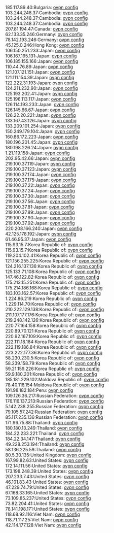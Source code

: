 185.117.89.40:Bulgaria: [ovpn config](vpn/185_117_89_40.ovpn)  
103.244.248.37:Cambodia: [ovpn config](vpn/103_244_248_37.ovpn)  
103.244.248.37:Cambodia: [ovpn config](vpn/103_244_248_37.ovpn)  
103.244.248.37:Cambodia: [ovpn config](vpn/103_244_248_37.ovpn)  
207.81.194.47:Canada: [ovpn config](vpn/207_81_194_47.ovpn)  
62.133.35.246:Germany: [ovpn config](vpn/62_133_35_246.ovpn)  
78.142.193.246:Germany: [ovpn config](vpn/78_142_193_246.ovpn)  
45.125.0.246:Hong Kong: [ovpn config](vpn/45_125_0_246.ovpn)  
106.150.251.233:Japan: [ovpn config](vpn/106_150_251_233.ovpn)  
106.167.195.131:Japan: [ovpn config](vpn/106_167_195_131.ovpn)  
106.185.155.166:Japan: [ovpn config](vpn/106_185_155_166.ovpn)  
110.44.76.89:Japan: [ovpn config](vpn/110_44_76_89.ovpn)  
121.107.121.151:Japan: [ovpn config](vpn/121_107_121_151.ovpn)  
121.111.154.39:Japan: [ovpn config](vpn/121_111_154_39.ovpn)  
122.222.31.193:Japan: [ovpn config](vpn/122_222_31_193.ovpn)  
124.211.232.90:Japan: [ovpn config](vpn/124_211_232_90.ovpn)  
125.193.202.41:Japan: [ovpn config](vpn/125_193_202_41.ovpn)  
125.196.113.117:Japan: [ovpn config](vpn/125_196_113_117.ovpn)  
126.114.193.233:Japan: [ovpn config](vpn/126_114_193_233.ovpn)  
126.145.66.67:Japan: [ovpn config](vpn/126_145_66_67.ovpn)  
126.22.20.221:Japan: [ovpn config](vpn/126_22_20_221.ovpn)  
133.167.43.126:Japan: [ovpn config](vpn/133_167_43_126.ovpn)  
133.209.101.254:Japan: [ovpn config](vpn/133_209_101_254.ovpn)  
150.249.179.104:Japan: [ovpn config](vpn/150_249_179_104.ovpn)  
160.86.172.223:Japan: [ovpn config](vpn/160_86_172_223.ovpn)  
180.196.201.45:Japan: [ovpn config](vpn/180_196_201_45.ovpn)  
180.198.226.24:Japan: [ovpn config](vpn/180_198_226_24.ovpn)  
1.21.119.158:Japan: [ovpn config](vpn/1_21_119_158.ovpn)  
202.95.42.66:Japan: [ovpn config](vpn/202_95_42_66.ovpn)  
219.100.37.119:Japan: [ovpn config](vpn/219_100_37_119.ovpn)  
219.100.37.123:Japan: [ovpn config](vpn/219_100_37_123.ovpn)  
219.100.37.174:Japan: [ovpn config](vpn/219_100_37_174.ovpn)  
219.100.37.175:Japan: [ovpn config](vpn/219_100_37_175.ovpn)  
219.100.37.22:Japan: [ovpn config](vpn/219_100_37_22.ovpn)  
219.100.37.24:Japan: [ovpn config](vpn/219_100_37_24.ovpn)  
219.100.37.30:Japan: [ovpn config](vpn/219_100_37_30.ovpn)  
219.100.37.56:Japan: [ovpn config](vpn/219_100_37_56.ovpn)  
219.100.37.81:Japan: [ovpn config](vpn/219_100_37_81.ovpn)  
219.100.37.89:Japan: [ovpn config](vpn/219_100_37_89.ovpn)  
219.100.37.90:Japan: [ovpn config](vpn/219_100_37_90.ovpn)  
219.100.37.92:Japan: [ovpn config](vpn/219_100_37_92.ovpn)  
220.208.166.240:Japan: [ovpn config](vpn/220_208_166_240.ovpn)  
42.125.178.192:Japan: [ovpn config](vpn/42_125_178_192.ovpn)  
61.46.95.37:Japan: [ovpn config](vpn/61_46_95_37.ovpn)  
115.93.15.7:Korea Republic of: [ovpn config](vpn/115_93_15_7.ovpn)  
115.93.15.7:Korea Republic of: [ovpn config](vpn/115_93_15_7.ovpn)  
119.204.102.41:Korea Republic of: [ovpn config](vpn/119_204_102_41.ovpn)  
121.156.255.225:Korea Republic of: [ovpn config](vpn/121_156_255_225.ovpn)  
124.216.137.136:Korea Republic of: [ovpn config](vpn/124_216_137_136.ovpn)  
125.133.71.108:Korea Republic of: [ovpn config](vpn/125_133_71_108.ovpn)  
147.46.122.82:Korea Republic of: [ovpn config](vpn/147_46_122_82.ovpn)  
175.213.15.251:Korea Republic of: [ovpn config](vpn/175_213_15_251.ovpn)  
175.214.186.168:Korea Republic of: [ovpn config](vpn/175_214_186_168.ovpn)  
183.103.162.57:Korea Republic of: [ovpn config](vpn/183_103_162_57.ovpn)  
1.224.86.219:Korea Republic of: [ovpn config](vpn/1_224_86_219.ovpn)  
1.229.114.70:Korea Republic of: [ovpn config](vpn/1_229_114_70.ovpn)  
210.222.129.138:Korea Republic of: [ovpn config](vpn/210_222_129_138.ovpn)  
211.107.177.176:Korea Republic of: [ovpn config](vpn/211_107_177_176.ovpn)  
219.248.142.126:Korea Republic of: [ovpn config](vpn/219_248_142_126.ovpn)  
220.77.164.158:Korea Republic of: [ovpn config](vpn/220_77_164_158.ovpn)  
220.89.70.121:Korea Republic of: [ovpn config](vpn/220_89_70_121.ovpn)  
220.92.167.109:Korea Republic of: [ovpn config](vpn/220_92_167_109.ovpn)  
222.111.18.184:Korea Republic of: [ovpn config](vpn/222_111_18_184.ovpn)  
222.119.186.84:Korea Republic of: [ovpn config](vpn/222_119_186_84.ovpn)  
223.222.177.36:Korea Republic of: [ovpn config](vpn/223_222_177_36.ovpn)  
58.230.230.5:Korea Republic of: [ovpn config](vpn/58_230_230_5.ovpn)  
58.239.158.79:Korea Republic of: [ovpn config](vpn/58_239_158_79.ovpn)  
59.21.159.226:Korea Republic of: [ovpn config](vpn/59_21_159_226.ovpn)  
59.9.180.201:Korea Republic of: [ovpn config](vpn/59_9_180_201.ovpn)  
185.181.229.102:Moldova Republic of: [ovpn config](vpn/185_181_229_102.ovpn)  
78.40.116.154:Moldova Republic of: [ovpn config](vpn/78_40_116_154.ovpn)  
191.98.182.184:Peru: [ovpn config](vpn/191_98_182_184.ovpn)  
109.126.36.217:Russian Federation: [ovpn config](vpn/109_126_36_217.ovpn)  
176.116.137.213:Russian Federation: [ovpn config](vpn/176_116_137_213.ovpn)  
5.142.238.255:Russian Federation: [ovpn config](vpn/5_142_238_255.ovpn)  
79.105.57.242:Russian Federation: [ovpn config](vpn/79_105_57_242.ovpn)  
85.117.235.136:Russian Federation: [ovpn config](vpn/85_117_235_136.ovpn)  
171.96.75.88:Thailand: [ovpn config](vpn/171_96_75_88.ovpn)  
180.180.13.249:Thailand: [ovpn config](vpn/180_180_13_249.ovpn)  
184.22.233.221:Thailand: [ovpn config](vpn/184_22_233_221.ovpn)  
184.22.34.147:Thailand: [ovpn config](vpn/184_22_34_147.ovpn)  
49.228.253.194:Thailand: [ovpn config](vpn/49_228_253_194.ovpn)  
58.136.225.59:Thailand: [ovpn config](vpn/58_136_225_59.ovpn)  
80.5.30.135:United Kingdom: [ovpn config](vpn/80_5_30_135.ovpn)  
167.99.82.63:United States: [ovpn config](vpn/167_99_82_63.ovpn)  
172.14.111.56:United States: [ovpn config](vpn/172_14_111_56.ovpn)  
173.198.248.39:United States: [ovpn config](vpn/173_198_248_39.ovpn)  
207.233.7.43:United States: [ovpn config](vpn/207_233_7_43.ovpn)  
46.101.83.43:United States: [ovpn config](vpn/46_101_83_43.ovpn)  
47.229.74.79:United States: [ovpn config](vpn/47_229_74_79.ovpn)  
67.168.33.165:United States: [ovpn config](vpn/67_168_33_165.ovpn)  
73.109.85.237:United States: [ovpn config](vpn/73_109_85_237.ovpn)  
73.82.204.41:United States: [ovpn config](vpn/73_82_204_41.ovpn)  
78.141.198.171:United States: [ovpn config](vpn/78_141_198_171.ovpn)  
118.68.92.116:Viet Nam: [ovpn config](vpn/118_68_92_116.ovpn)  
118.71.117.25:Viet Nam: [ovpn config](vpn/118_71_117_25.ovpn)  
42.114.177.128:Viet Nam: [ovpn config](vpn/42_114_177_128.ovpn)  
